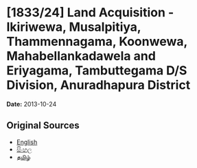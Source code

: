 # [1833/24] Land Acquisition - Ikiriwewa, Musalpitiya, Thammennagama, Koonwewa, Mahabellankadawela and Eriyagama, Tambuttegama D/S Division, Anuradhapura District

**Date:** 2013-10-24

## Original Sources

- [English](https://documents.gov.lk/view/extra-gazettes/2013/10/1833-24_E.pdf)
- [සිංහල](https://documents.gov.lk/view/extra-gazettes/2013/10/1833-24_S.pdf)
- [தமிழ்](https://documents.gov.lk/view/extra-gazettes/2013/10/1833-24_T.pdf)

